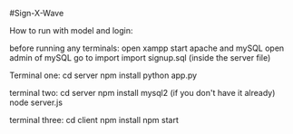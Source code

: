 #Sign-X-Wave

How to run with model and login:

before running any terminals:
open xampp
start apache and mySQL
open admin of mySQL
go to import
import signup.sql (inside the server file)

Terminal one:
cd server
npm install
python app.py

terminal two:
cd server
npm install mysql2 (if you don't have it already)
node server.js

terminal three:
cd client
npm install
npm start
